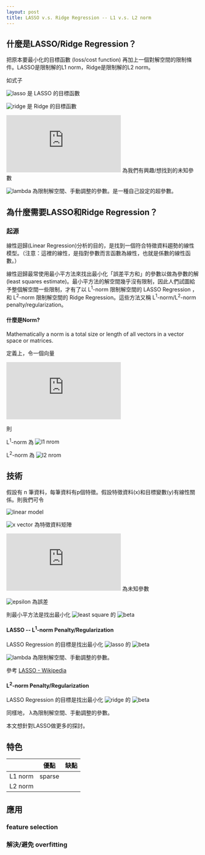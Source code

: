 ```yaml
---
layout: post
title: LASSO v.s. Ridge Regression -- L1 v.s. L2 norm
---
```

<!--
如何在github上的md file放入數學式：https://www.youtube.com/watch?v=dpVnmxpVdvg
在latex線上編輯器(http://latex.codecogs.com/eqneditor/editor.php)中輸入數學式，複製圖片網址，然後貼到以下![name](address)即可顯示數學式圖片
例如：![l2 nrom](https://latex.codecogs.com/svg.latex?\Large&space;\left\|\beta\right\|^{2}_{2})
或直接輸入latex數學代碼於 “ https://latex.codecogs.com/svg.latex?\Large&space; ” 後
例如：<img src="https://latex.codecogs.com/svg.latex?\Large&space;x=\frac{-b\pm\sqrt{b^2-4ac}}{2a}" title="\Large x=\frac{-b\pm\sqrt{b^2-4ac}}{2a}" />
<!--
如何在github上的md/html file放入特殊符號如希臘字母
https://brajeshwar.github.io/entities/
-->
## 什麼是LASSO/Ridge Regression？
把原本要最小化的目標函數 (loss/cost function) 再加上一個對解空間的限制條件。LASSO是限制解的L1 norm，Ridge是限制解的L2 norm。

<!-- more -->  
如式子

![lasso](https://latex.codecogs.com/svg.latex?\Large&space;\Sigma_{i=1}^{n}{(y_{i}-x_{i}\beta)^{2}}+{\lambda\|\beta\|_{1}})  是 LASSO 的目標函數

![ridge](https://latex.codecogs.com/svg.latex?\Large&space;\Sigma_{i=1}^{n}{(y_{i}-x_{i}\beta)^{2}}+\lambda\left\|\beta\right\|^{2}_{2})   是 Ridge 的目標函數

![beta matrix](https://latex.codecogs.com/gif.latex?%5Cbeta%3D%20%5Cbegin%7Bbmatrix%7D%20%5Cbeta_0%5C%5C%20%5Cbeta_1%5C%5C%20%5Cvdots%5C%5C%20%5Cbeta_p%20%5Cend%7Bbmatrix%7D)  為我們有興趣/想找到的未知參數

![lambda](https://latex.codecogs.com/svg.latex?\Large&space;\lambda)  為限制解空間、手動調整的參數。是一種自己設定的超參數。


## 為什麼需要LASSO和Ridge Regression？
### 起源 

線性迴歸(Linear Regression)分析的目的，是找到一個符合特徵資料趨勢的線性模型。（注意：這裡的線性，是指對參數而言函數為線性，也就是係數的線性函數。）

線性迴歸最常使用最小平方法來找出最小化「誤差平方和」的參數以做為參數的解(least squares estimate)。最小平方法的解空間幾乎沒有限制，因此人們試圖給予整個解空間一些限制，才有了以 L<sup>1</sup>-norm 限制解空間的 LASSO Regression ，和 L<sup>2</sup>-norm 限制解空間的 Ridge Regression。這些方法又稱 L<sup>1</sup>-norm/L<sup>2</sup>-norm penalty/regularization。


#### 什麼是Norm?

Mathematically a norm is a total size or length of all vectors in a vector space  or matrices.

定義上，令一個向量

![vector x](https://latex.codecogs.com/gif.latex?x%3D%20%5Cbegin%7Bbmatrix%7D%20x_1%5C%5C%20x_2%5C%5C%20%5Cvdots%20%5C%5C%20x_n%20%5Cend%7Bbmatrix%7D)

則

L<sup>1</sup>-norm 為 ![l1 nrom](https://latex.codecogs.com/svg.latex?\Large&space;\|x\|_{1}=\Sigma_{i=1}^{n}{&#124;x_{i}&#124;})

L<sup>2</sup>-norm 為 ![l2 nrom](https://latex.codecogs.com/svg.latex?\Large&space;\|x\|_{2}=\sqrt{\Sigma_{i=1}^{n}{x_{i}^{2}}})


## 技術

假設有 n 筆資料，每筆資料有p個特徵。假設特徵資料(x)和目標變數(y)有線性關係。則我們可令

![linear model](https://latex.codecogs.com/svg.latex?\Large&space;y=\beta_{0}+\beta_{1}x_{1}+...+\beta_{p}x_{p}+\epsilon=x\beta+\epsilon)

![x vector](https://latex.codecogs.com/svg.latex?\Large&space;x=\[1,x_{1},...,x_{p}\]) 為特徵資料矩陣

![beta matrix](https://latex.codecogs.com/gif.latex?%5Cbeta%3D%20%5Cbegin%7Bbmatrix%7D%20%5Cbeta_0%5C%5C%20%5Cbeta_1%5C%5C%20%5Cvdots%5C%5C%20%5Cbeta_p%20%5Cend%7Bbmatrix%7D) 為未知參數

![epsilon](https://latex.codecogs.com/svg.latex?\Large&space;\epsilon) 為誤差

則最小平方法是找出最小化 ![least square](https://latex.codecogs.com/svg.latex?\Large&space;\Sigma_{i=1}^{n}{(y_{i}-x_{i}\beta)^{2}}) 的 ![beta](https://latex.codecogs.com/svg.latex?\Large&space;\beta)

#### LASSO -- L<sup>1</sup>-norm Penalty/Regularization

LASSO Regression 的目標是找出最小化 ![lasso](https://latex.codecogs.com/svg.latex?\Large&space;\Sigma_{i=1}^{n}{(y_{i}-x_{i}\beta)^{2}}+{\lambda\|\beta\|_{1}}) 的 ![beta](https://latex.codecogs.com/svg.latex?\Large&space;\beta)

![lambda](https://latex.codecogs.com/svg.latex?\Large&space;\lambda) 為限制解空間、手動調整的參數。

參考 [LASSO - Wikipedia](https://en.wikipedia.org/wiki/Lasso_(statistics))

#### L<sup>2</sup>-norm Penalty/Regularization

LASSO Regression 的目標是找出最小化 ![ridge](https://latex.codecogs.com/svg.latex?\Large&space;\Sigma_{i=1}^{n}{(y_{i}-x_{i}\beta)^{2}}+\lambda\left\|\beta\right\|^{2}_{2}) 的 ![beta](https://latex.codecogs.com/svg.latex?\Large&space;\beta)

同樣地， &lambda;為限制解空間、手動調整的參數。


本文想針對LASSO做更多的探討。



## 特色

|        |   優點  |  缺點   |
| ------ | ------- | ------ |
|L1 norm |  sparse |        |
|L2 norm |         |        |



## 應用

### feature selection

### 解決/避免 overfitting
